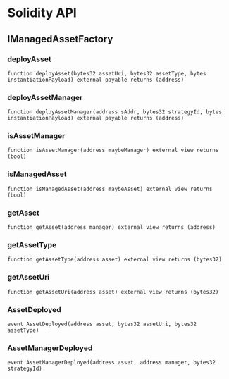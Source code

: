 # Solidity API

## IManagedAssetFactory

### deployAsset

```solidity
function deployAsset(bytes32 assetUri, bytes32 assetType, bytes instantiationPayload) external payable returns (address)
```

### deployAssetManager

```solidity
function deployAssetManager(address sAddr, bytes32 strategyId, bytes instantiationPayload) external payable returns (address)
```

### isAssetManager

```solidity
function isAssetManager(address maybeManager) external view returns (bool)
```

### isManagedAsset

```solidity
function isManagedAsset(address maybeAsset) external view returns (bool)
```

### getAsset

```solidity
function getAsset(address manager) external view returns (address)
```

### getAssetType

```solidity
function getAssetType(address asset) external view returns (bytes32)
```

### getAssetUri

```solidity
function getAssetUri(address asset) external view returns (bytes32)
```

### AssetDeployed

```solidity
event AssetDeployed(address asset, bytes32 assetUri, bytes32 assetType)
```

### AssetManagerDeployed

```solidity
event AssetManagerDeployed(address asset, address manager, bytes32 strategyId)
```

